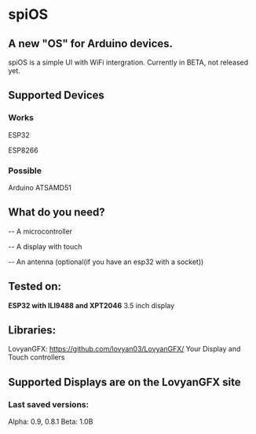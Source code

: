 # spiOS
## A new "OS" for Arduino devices.
spiOS is a simple UI with WiFi intergration.
Currently in BETA, not released yet.
## Supported Devices 
### Works
ESP32 

ESP8266
### Possible
Arduino ATSAMD51
## What do you need?
-- A microcontroller

-- A display with touch

-- An antenna (optional(if you have an esp32 with a socket))
## Tested on:
**ESP32 with ILI9488 and XPT2046**
3.5 inch display

## Libraries:
LovyanGFX: https://github.com/lovyan03/LovyanGFX/
Your Display and Touch controllers

## Supported Displays are on the LovyanGFX site
### Last saved versions:
Alpha: 0.9, 0.8.1
Beta: 1.0B
